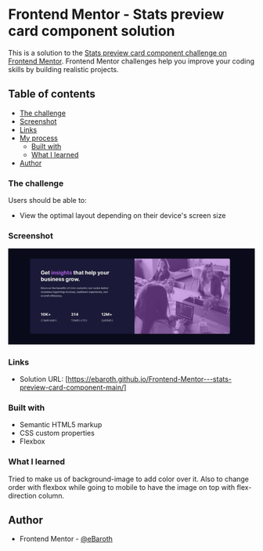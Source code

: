 # Frontend Mentor - Stats preview card component solution

This is a solution to the [Stats preview card component challenge on Frontend Mentor](https://www.frontendmentor.io/challenges/stats-preview-card-component-8JqbgoU62). Frontend Mentor challenges help you improve your coding skills by building realistic projects. 

## Table of contents

  - [The challenge](#the-challenge)
  - [Screenshot](#screenshot)
  - [Links](#links)
- [My process](#my-process)
  - [Built with](#built-with)
  - [What I learned](#what-i-learned)
- [Author](#author)

### The challenge

Users should be able to:

- View the optimal layout depending on their device's screen size

### Screenshot

![](./images/Screenshot.JPG)


### Links

- Solution URL: [https://ebaroth.github.io/Frontend-Mentor---stats-preview-card-component-main/]

### Built with

- Semantic HTML5 markup
- CSS custom properties
- Flexbox

### What I learned

Tried to make us of background-image to add color over it. Also to change order with flexbox while going to mobile to have the image on top with flex-direction column.

## Author

- Frontend Mentor - [@eBaroth](https://www.frontendmentor.io/profile/eBaroth)

